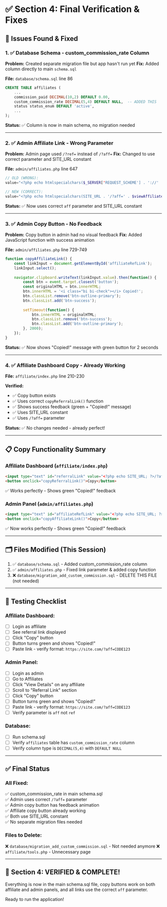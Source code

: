 # ✅ Section 4: Final Verification & Fixes

## 🔧 Issues Found & Fixed

### 1. ✅ **Database Schema - custom_commission_rate Column**
**Problem:** Created separate migration file but app hasn't run yet
**Fix:** Added column directly to main `schema.sql`

**File:** `database/schema.sql` line 86
```sql
CREATE TABLE affiliates (
    ...
    commission_paid DECIMAL(10,2) DEFAULT 0.00,
    custom_commission_rate DECIMAL(5,4) DEFAULT NULL,  -- ADDED THIS
    status status_enum DEFAULT 'active',
    ...
);
```

**Status:** ✅ Column is now in main schema, no migration needed

---

### 2. ✅ **Admin Affiliate Link - Wrong Parameter**
**Problem:** Admin page used `/?ref=` instead of `/?aff=`
**Fix:** Changed to use correct parameter and SITE_URL constant

**File:** `admin/affiliates.php` line 647
```php
// OLD (WRONG):
value="<?php echo htmlspecialchars($_SERVER['REQUEST_SCHEME'] . '://' . $_SERVER['HTTP_HOST'] . '/?ref=' . $viewAffiliate['code']); ?>"

// NEW (CORRECT):
value="<?php echo htmlspecialchars(SITE_URL . '/?aff=' . $viewAffiliate['code']); ?>"
```

**Status:** ✅ Now uses correct `aff` parameter and SITE_URL constant

---

### 3. ✅ **Admin Copy Button - No Feedback**
**Problem:** Copy button in admin had no visual feedback
**Fix:** Added JavaScript function with success animation

**File:** `admin/affiliates.php` line 729-749
```javascript
function copyAffiliateLink() {
    const linkInput = document.getElementById('affiliateRefLink');
    linkInput.select();
    
    navigator.clipboard.writeText(linkInput.value).then(function() {
        const btn = event.target.closest('button');
        const originalHTML = btn.innerHTML;
        btn.innerHTML = '<i class="bi bi-check"></i> Copied!';
        btn.classList.remove('btn-outline-primary');
        btn.classList.add('btn-success');
        
        setTimeout(function() {
            btn.innerHTML = originalHTML;
            btn.classList.remove('btn-success');
            btn.classList.add('btn-outline-primary');
        }, 2000);
    });
}
```

**Status:** ✅ Now shows "Copied!" message with green button for 2 seconds

---

### 4. ✅ **Affiliate Dashboard Copy - Already Working**
**File:** `affiliate/index.php` line 210-230

**Verified:**
- ✅ Copy button exists
- ✅ Uses correct `copyReferralLink()` function
- ✅ Shows success feedback (green + "Copied!" message)
- ✅ Uses SITE_URL constant
- ✅ Uses `/?aff=` parameter

**Status:** ✅ No changes needed - already perfect!

---

## 📋 Copy Functionality Summary

### Affiliate Dashboard (`affiliate/index.php`)
```html
<input type="text" id="referralLink" value="<?php echo SITE_URL; ?>/?aff=<?php echo $affiliateCode; ?>" readonly>
<button onclick="copyReferralLink()">Copy</button>
```
✅ Works perfectly - Shows green "Copied!" feedback

### Admin Panel (`admin/affiliates.php`)
```html
<input type="text" id="affiliateRefLink" value="<?php echo SITE_URL; ?>/?aff=<?php echo $viewAffiliate['code']; ?>" readonly>
<button onclick="copyAffiliateLink()">Copy</button>
```
✅ Now works perfectly - Shows green "Copied!" feedback

---

## 🗂️ Files Modified (This Session)

1. ✅ `database/schema.sql` - Added custom_commission_rate column
2. ✅ `admin/affiliates.php` - Fixed link parameter & added copy function
3. ❌ `database/migration_add_custom_commission.sql` - DELETE THIS FILE (not needed)

---

## 🧪 Testing Checklist

### Affiliate Dashboard:
- [ ] Login as affiliate
- [ ] See referral link displayed
- [ ] Click "Copy" button
- [ ] Button turns green and shows "Copied!"
- [ ] Paste link - verify format: `https://site.com/?aff=CODE123`

### Admin Panel:
- [ ] Login as admin
- [ ] Go to Affiliates
- [ ] Click "View Details" on any affiliate
- [ ] Scroll to "Referral Link" section
- [ ] Click "Copy" button
- [ ] Button turns green and shows "Copied!"
- [ ] Paste link - verify format: `https://site.com/?aff=CODE123`
- [ ] Verify parameter is `aff` not `ref`

### Database:
- [ ] Run schema.sql
- [ ] Verify `affiliates` table has `custom_commission_rate` column
- [ ] Verify column type is `DECIMAL(5,4)` with `DEFAULT NULL`

---

## ✅ Final Status

### All Fixed:
✅ custom_commission_rate in main schema.sql  
✅ Admin uses correct `/?aff=` parameter  
✅ Admin copy button has feedback animation  
✅ Affiliate copy button already working  
✅ Both use SITE_URL constant  
✅ No separate migration files needed  

### Files to Delete:
❌ `database/migration_add_custom_commission.sql` - Not needed anymore
❌ `affiliate/tools.php` - Unnecessary page

---

## 🎯 Section 4: VERIFIED & COMPLETE!

Everything is now in the main schema.sql file, copy buttons work on both affiliate and admin panels, and all links use the correct `aff` parameter.

Ready to run the application!
